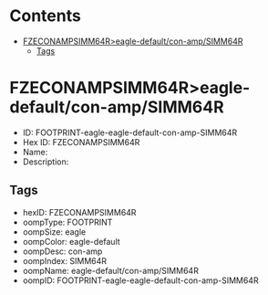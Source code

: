 



Contents
========

* [FZECONAMPSIMM64R>eagle-default/con-amp/SIMM64R](#fzeconampsimm64reagle-defaultcon-ampsimm64r)
	* [Tags](#tags)

# FZECONAMPSIMM64R>eagle-default/con-amp/SIMM64R

- ID: FOOTPRINT-eagle-eagle-default-con-amp-SIMM64R
- Hex ID: FZECONAMPSIMM64R
- Name: 
- Description: 

## Tags

- hexID: FZECONAMPSIMM64R
- oompType: FOOTPRINT
- oompSize: eagle
- oompColor: eagle-default
- oompDesc: con-amp
- oompIndex: SIMM64R
- oompName: eagle-default/con-amp/SIMM64R
- oompID: FOOTPRINT-eagle-eagle-default-con-amp-SIMM64R
